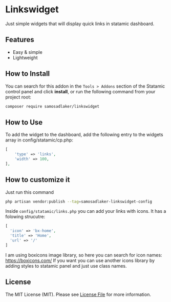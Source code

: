 # Linkswidget
Just simple widgets that will display quick links in statamic dashboard.

## Features
- Easy & simple
- Lightweight

## How to Install

You can search for this addon in the `Tools > Addons` section of the Statamic control panel and click **install**, or run the following command from your project root:

``` bash
composer require samosadlaker/linkswidget
```

## How to Use
To add the widget to the dashboard, add the following entry to the widgets array in config/statamic/cp.php:
```php
[
    'type' => 'links',
    'width' => 100,
],
```

## How to customize it
Just run this command
```bash
php artisan vendor:publish --tag=samosadlaker-linkswidget-config
```
Inside `config/statamic/links.php` you can add your links with icons.
It has a folowing strucutre: 
```php
[
  'icon' => 'bx-home',
  'title' => 'Home',
  'url' => '/'
]
```
I am using boxicons image library, so here you can search for icon names: https://boxicons.com/
If you want you can use another icons library by adding styles to statamic panel and just use class names.


## License
The MIT License (MIT). Please see [License File](LICENSE) for more information.